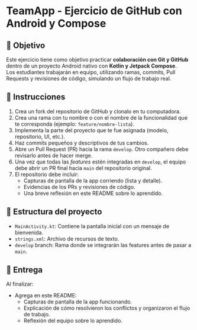 # TeamApp - Ejercicio de GitHub con Android y Compose

## 🎯 Objetivo
Este ejercicio tiene como objetivo practicar **colaboración con Git y GitHub** dentro de un proyecto Android nativo con **Kotlin y Jetpack Compose**.  
Los estudiantes trabajarán en equipo, utilizando ramas, commits, Pull Requests y revisiones de código, simulando un flujo de trabajo real.

## 🚀 Instrucciones
1. Crea un fork del repositorio de GitHub y clonalo en tu computadora.
2. Crea una rama con tu nombre o con el nombre de la funcionalidad que te corresponda (ejemplo: `feature/nombre-lista`).
3. Implementa la parte del proyecto que te fue asignada (modelo, repositorio, UI, etc.).
4. Haz commits pequeños y descriptivos de tus cambios.
5. Abre un Pull Request (PR) hacia la rama `develop`. Otro compañero debe revisarlo antes de hacer merge.
6. Una vez que todas las *features* estén integradas en `develop`, el equipo debe abrir un PR final hacia `main` del repositorio original.
7. El repositorio debe incluir:
    - Capturas de pantalla de la app corriendo (lista y detalle).
    - Evidencias de los PRs y revisiones de código.
    - Una breve reflexión en este README sobre lo aprendido.

## 📂 Estructura del proyecto
- `MainActivity.kt`: Contiene la pantalla inicial con un mensaje de bienvenida.
- `strings.xml`: Archivo de recursos de texto.
- `develop` branch: Rama donde se integrarán las features antes de pasar a `main`.

## 📝 Entrega
Al finalizar:
- Agrega en este README:
    - Capturas de pantalla de la app funcionando.
    - Explicación de cómo resolvieron los conflictos y organizaron el flujo de trabajo.
    - Reflexión del equipo sobre lo aprendido.
